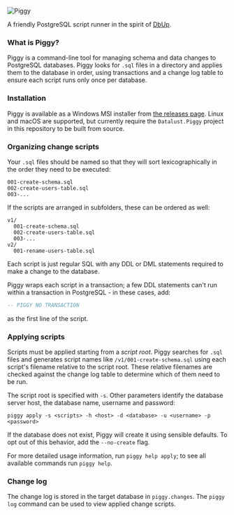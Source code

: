 ![Piggy](https://raw.githubusercontent.com/datalust/piggy/master/asset/Piggy-400px.png)

A friendly PostgreSQL script runner in the spirit of [DbUp](https://github.com/DbUp/DbUp).

### What is Piggy?

Piggy is a command-line tool for managing schema and data changes to PostgreSQL databases. Piggy looks for `.sql` files in a directory and applies them to the database in order, using transactions and a change log table to ensure each script runs only once per database.

### Installation

Piggy is available as a Windows MSI installer from [the releases page](https://github.com/datalust/piggy/releases). Linux and macOS are supported, but currently require the `Datalust.Piggy` project in this repository to be built from source.

### Organizing change scripts

Your `.sql` files should be named so that they will sort lexicographically in the order they need to be executed:

```
001-create-schema.sql
002-create-users-table.sql
003-...
```

If the scripts are arranged in subfolders, these can be ordered as well:

```
v1/
  001-create-schema.sql
  002-create-users-table.sql
  003-...
v2/
  001-rename-users-table.sql
```

Each script is just regular SQL with any DDL or DML statements required to make a change to the database.

Piggy wraps each script in a transaction; a few DDL statements can't run within a transaction in PostgreSQL - in these cases, add:

```sql
-- PIGGY NO TRANSACTION
```

as the first line of the script.

### Applying scripts

Scripts must be applied starting from a _script root_. Piggy searches for `.sql` files and generates script names like `/v1/001-create-schema.sql` using each script's filename relative to the script root. These relative filenames are checked against the change log table to determine which of them need to be run.

The script root is specified with `-s`. Other parameters identify the database server host, the database name, username and password:

```
piggy apply -s <scripts> -h <host> -d <database> -u <username> -p <password>
```

If the database does not exist, Piggy will create it using sensible defaults. To opt out of this behavior, add the `--no-create` flag.

For more detailed usage information, run `piggy help apply`; to see all available commands run `piggy help`.

### Change log

The change log is stored in the target database in `piggy.changes`. The `piggy log` command can be used to view applied change scripts.
